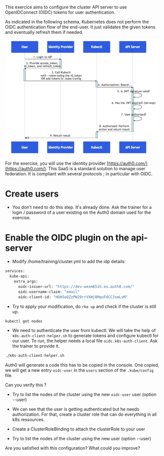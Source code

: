 This exercice aims to configure the cluster API server to use OpenIDConnect (OIDC) tokens for user authentication.

As indicated in the following schema, Kubernetes does not perform the OIDC authentication flow of the end-user.
It just validates the given tokens and eventually refresh them if needed.

![oidc-flow](./oidc-flow.png)

For the exercise, you will use the identity provider [https://auth0.com/](https://auth0.com/).
This SaaS is a standard solution to manage user federation.
It is compliant with several protocols ; in particular with OIDC.
# Create users

 - You don't need to do this step. It's already done. Ask the trainer for a login / password of a user existing on the Auth0 domain used for the exercise.

# Enable the OIDC plugin on the api-server

- Modify /home/training/cluster.yml to add the idp details:

```sh
services:
  kube-api:
    extra_args:
      oidc-issuer-url: "https://dev-wexm65ih.eu.auth0.com/"
      oidc-username-claim: "email"
      oidc-client-id: "HQHSoQZzPW20rrVXWj8MquFdCCJsmLvM"
```

- Try to apply your modification, do `rke up` and check if the cluster is still up.

```sh
kubectl get nodes
```

- We need to authenticate the user from kubectl. We will take the help of `k8s-auth-client-helper.sh` to generate tokens and configure kubectl for our user. To run, the helper needs a local file `oidc.k8s-auth-client`. Ask the trainer to provide it.

```sh
./k8s-auth-client-helper.sh
```

Auth0 will generate a code this has to be copied in the console.
One copied, we will get a new entry `oidc-user` in the `users` section of the `.kube/config` file. 

Can you verify this ?

- Try to list the nodes of the cluster using the new `oidc-user` user (option --user)

- We can see that the user is getting authenticated but he needs authorization. For that, create a cluster role that can do everything in all k8s ressources.

- Create a ClusterRoleBinding to attach the clusterRole to your user
- Try to list the nodes of the cluster using the new user (option --user)

Are you satisfied with this configuration?
What could you improve?